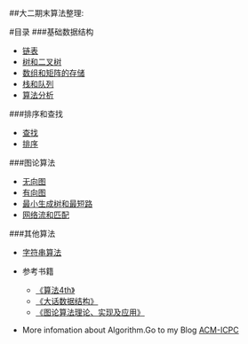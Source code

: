 ##大二期末算法整理:

#目录
###基础数据结构
- [链表](./基础数据结构/链表.md)
- [树和二叉树](./基础数据结构/树和二叉树.md)
- [数组和矩阵的存储](./基础数据结构/数组和矩阵的存储.md)
- [栈和队列](./基础数据结构/栈和队列.md)
- [算法分析](./基础数据结构/算法分析.md)


###排序和查找
- [查找](./排序和查找/查找.md)
- [排序](./排序和查找/排序.md)


###图论算法
- [无向图](./图论算法/无向图.md)
- [有向图](./图论算法/有向图.md)
- [最小生成树和最短路](./图论算法/最小生成树和最短路.md)
- [网络流和匹配](./图论算法/网络流和匹配.md)


###其他算法
- [字符串算法](./其他算法/字符串算法.md)

- 参考书籍
  - [《算法4th》](https://book.douban.com/subject/10432347/)
  - [《大话数据结构》](https://book.douban.com/subject/6424904/)
  - [《图论算法理论、实现及应用》](https://book.douban.com/subject/5947473/)
- More infomation about Algorithm.Go to my Blog [ACM-ICPC](http://blog.csdn.net/zlqdhrdhrdhr "")
